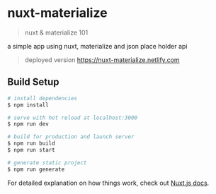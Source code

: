 # nuxt-materialize

> nuxt &amp; materialize 101

a simple app using nuxt, materialize and json place holder api
>deployed version  https://nuxt-materialize.netlify.com
## Build Setup

``` bash
# install dependencies
$ npm install

# serve with hot reload at localhost:3000
$ npm run dev

# build for production and launch server
$ npm run build
$ npm run start

# generate static project
$ npm run generate
```

For detailed explanation on how things work, check out [Nuxt.js docs](https://nuxtjs.org).
